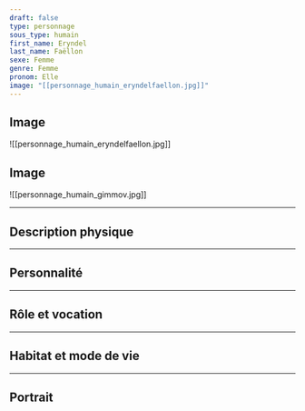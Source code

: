 ```yaml
---
draft: false
type: personnage
sous_type: humain
first_name: Eryndel
last_name: Faëllon
sexe: Femme
genre: Femme
pronom: Elle
image: "[[personnage_humain_eryndelfaellon.jpg]]"
---
```


## Image
![[personnage_humain_eryndelfaellon.jpg]]

## Image
![[personnage_humain_gimmov.jpg]]

---

## Description physique



---

## Personnalité



---

## Rôle et vocation



---

## Habitat et mode de vie



---

## Portrait

